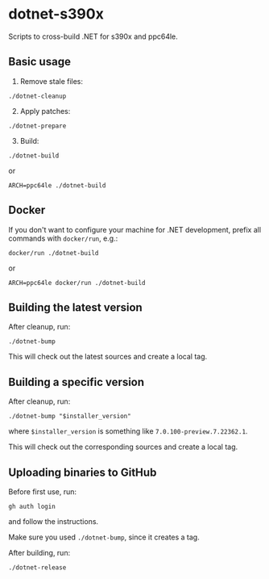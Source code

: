 # dotnet-s390x

Scripts to cross-build .NET for s390x and ppc64le.

## Basic usage

1. Remove stale files:

```
./dotnet-cleanup
```

2. Apply patches:

```
./dotnet-prepare
```

3. Build:

```
./dotnet-build
```

or

```
ARCH=ppc64le ./dotnet-build
```

## Docker

If you don't want to configure your machine for .NET development, prefix all
commands with `docker/run`, e.g.:

```
docker/run ./dotnet-build
```

or

```
ARCH=ppc64le docker/run ./dotnet-build
```

## Building the latest version

After cleanup, run:

```
./dotnet-bump
```

This will check out the latest sources and create a local tag.

## Building a specific version

After cleanup, run:

```
./dotnet-bump "$installer_version"
```

where `$installer_version` is something like `7.0.100-preview.7.22362.1`.

This will check out the corresponding sources and create a local tag. 

## Uploading binaries to GitHub

Before first use, run:

```
gh auth login
```

and follow the instructions.

Make sure you used `./dotnet-bump`, since it creates a tag.

After building, run:

```
./dotnet-release
```
